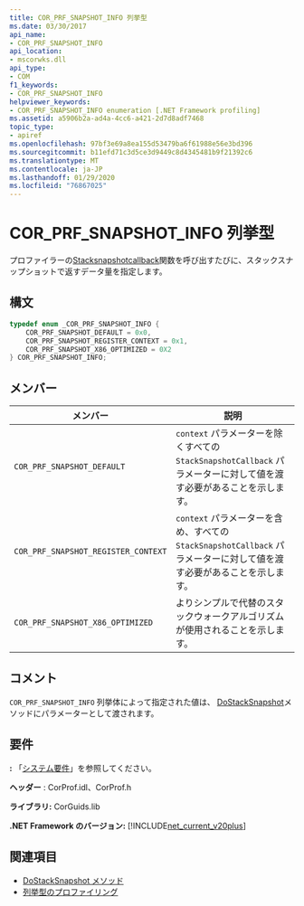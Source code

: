 ```yaml
---
title: COR_PRF_SNAPSHOT_INFO 列挙型
ms.date: 03/30/2017
api_name:
- COR_PRF_SNAPSHOT_INFO
api_location:
- mscorwks.dll
api_type:
- COM
f1_keywords:
- COR_PRF_SNAPSHOT_INFO
helpviewer_keywords:
- COR_PRF_SNAPSHOT_INFO enumeration [.NET Framework profiling]
ms.assetid: a5906b2a-ad4a-4cc6-a421-2d7d8adf7468
topic_type:
- apiref
ms.openlocfilehash: 97bf3e69a8ea155d53479ba6f61988e56e3bd396
ms.sourcegitcommit: b11efd71c3d5ce3d9449c8d4345481b9f21392c6
ms.translationtype: MT
ms.contentlocale: ja-JP
ms.lasthandoff: 01/29/2020
ms.locfileid: "76867025"
---
```

# <a name="cor_prf_snapshot_info-enumeration"></a>COR_PRF_SNAPSHOT_INFO 列挙型
プロファイラーの[Stacksnapshotcallback](stacksnapshotcallback-function.md)関数を呼び出すたびに、スタックスナップショットで返すデータ量を指定します。  
  
## <a name="syntax"></a>構文  
  
```cpp  
typedef enum _COR_PRF_SNAPSHOT_INFO {  
    COR_PRF_SNAPSHOT_DEFAULT = 0x0,  
    COR_PRF_SNAPSHOT_REGISTER_CONTEXT = 0x1,  
    COR_PRF_SNAPSHOT_X86_OPTIMIZED = 0X2  
} COR_PRF_SNAPSHOT_INFO;  
```  
  
## <a name="members"></a>メンバー  
  
|メンバー|説明|  
|-------------|-----------------|  
|`COR_PRF_SNAPSHOT_DEFAULT`|`context` パラメーターを除くすべての `StackSnapshotCallback` パラメーターに対して値を渡す必要があることを示します。|  
|`COR_PRF_SNAPSHOT_REGISTER_CONTEXT`|`context` パラメーターを含め、すべての `StackSnapshotCallback` パラメーターに対して値を渡す必要があることを示します。|  
|`COR_PRF_SNAPSHOT_X86_OPTIMIZED`|よりシンプルで代替のスタックウォークアルゴリズムが使用されることを示します。|  
  
## <a name="remarks"></a>コメント  
 `COR_PRF_SNAPSHOT_INFO` 列挙体によって指定された値は、 [DoStackSnapshot](icorprofilerinfo2-dostacksnapshot-method.md)メソッドにパラメーターとして渡されます。  
  
## <a name="requirements"></a>要件  
 **:** 「[システム要件](../../../../docs/framework/get-started/system-requirements.md)」を参照してください。  
  
 **ヘッダー** : CorProf.idl、CorProf.h  
  
 **ライブラリ:** CorGuids.lib  
  
 **.NET Framework のバージョン:** [!INCLUDE[net_current_v20plus](../../../../includes/net-current-v20plus-md.md)]  
  
## <a name="see-also"></a>関連項目

- [DoStackSnapshot メソッド](icorprofilerinfo2-dostacksnapshot-method.md)
- [列挙型のプロファイリング](profiling-enumerations.md)
